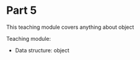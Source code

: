 # Part 5

This teaching module covers anything about object

Teaching module:

- Data structure: object
